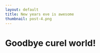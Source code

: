```yaml
---
layout: default
title: New years eve is awesome
thumbnail: post-4.png 
---
```


# Goodbye curel world!